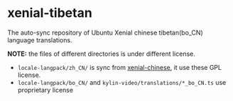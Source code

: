 # xenial-tibetan

The auto-sync repository of Ubuntu Xenial chinese tibetan(bo_CN) language translations.

**NOTE:** the files of different directories is under different license.

* `locale-langpack/zh_CN/` is sync from [xenial-chinese], it use these GPL license.
* `locale-langpack/bo_CN/` and `kylin-video/translations/*_bo_CN.ts` use proprietary license

[xenial-chinese]: https://github.com/ubuntukylin-weblate/xenial-chinese
 
